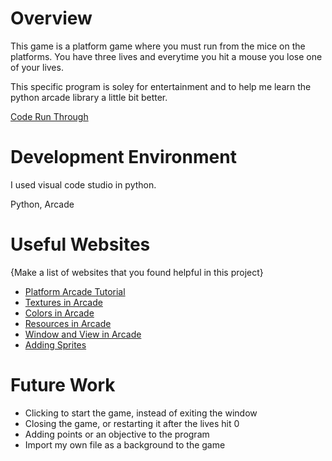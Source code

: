 # Overview
This game is a platform game where you must run from the mice on the platforms. You have three lives and everytime you hit a mouse you lose one of your lives. 

This specific program is soley for entertainment and to help me learn the python arcade library a little bit better. 

[Code Run Through ](https://www.youtube.com/watch?v=FQKqFl2sCDE)

# Development Environment

I used visual code studio in python.

Python, Arcade

# Useful Websites

{Make a list of websites that you found helpful in this project}

* [Platform Arcade Tutorial](https://api.arcade.academy/en/latest/examples/sprite_enemies_in_platformer.html#sprite-enemies-in-platformer)
* [Textures in Arcade](https://api.arcade.academy/en/stable/advanced/textures.html)
* [Colors in Arcade](https://api.arcade.academy/en/latest/arcade.color.html)
* [Resources in Arcade](https://api.arcade.academy/en/2.5.7/resources.html)
* [Window and View in Arcade](https://api.arcade.academy/en/stable/api/window.html#arcade.Window.clear)
* [Adding Sprites](https://api.arcade.academy/en/latest/examples/platform_tutorial/step_02.html)

# Future Work

* Clicking to start the game, instead of exiting the window
* Closing the game, or restarting it after the lives hit 0
* Adding points or an objective to the program
* Import my own file as a background to the game